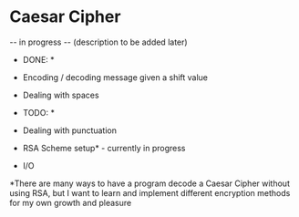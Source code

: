 # Caesar Cipher

-- in progress --
(description to be added later)

* DONE: *
* Encoding / decoding message given a shift value
* Dealing with spaces

* TODO: *
* Dealing with punctuation
* RSA Scheme setup* - currently in progress
* I/O

*There are many ways to have a program decode a Caesar Cipher without using RSA, but I want to learn and implement
different encryption methods for my own growth and pleasure
